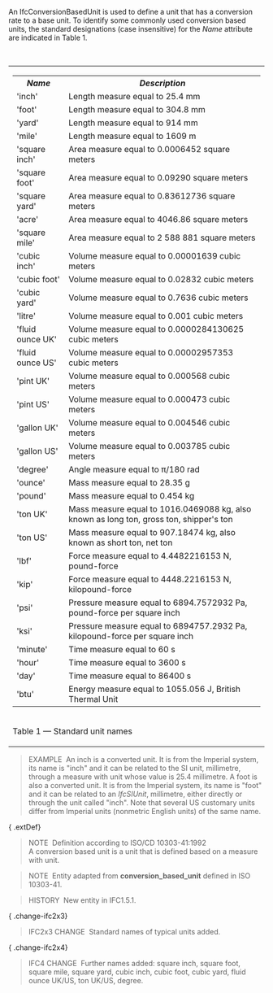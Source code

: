 ﻿An IfcConversionBasedUnit is used to define a unit that has a conversion rate to a base unit. To identify some commonly used conversion based units, the standard designations (case insensitive) for the _Name_ attribute are indicated in Table 1.

&nbsp;

<table>
<tr><td>
<table class="gridtable">
	<tr><th><em><b>Name</b></em></th>	<th><em><b>Description</b></em></th></tr>
	<tr><td>'inch'</td>		<td>Length measure equal to 25.4 mm</td></tr>
	<tr><td>'foot'</td>		<td>Length measure equal to 304.8 mm</td></tr>
	<tr><td>'yard'</td>		<td>Length measure equal to 914 mm</td></tr>
	<tr><td>'mile'</td>		<td>Length measure equal to 1609 m</td></tr>
	<tr><td>'square inch'</td>	<td>Area measure equal to 0.0006452 square meters</td></tr>
	<tr><td>'square foot'</td>	<td>Area measure equal to 0.09290 square meters</td></tr>
	<tr><td>'square yard'</td>	<td>Area measure equal to 0.83612736 square meters</td></tr>
	<tr><td>'acre'</td>		<td>Area measure equal to 4046.86 square meters</td></tr>
	<tr><td>'square mile'</td>	<td>Area measure equal to 2 588 881 square meters</td></tr>
	<tr><td>'cubic inch'</td>	<td>Volume measure equal to 0.00001639 cubic meters</td></tr>
	<tr><td>'cubic foot'</td>	<td>Volume measure equal to 0.02832 cubic meters</td></tr>
	<tr><td>'cubic yard'</td>	<td>Volume measure equal to 0.7636 cubic meters</td></tr>
	<tr><td>'litre'</td>		<td>Volume measure equal to 0.001 cubic meters</td></tr>
	<tr><td>'fluid ounce UK'</td>	<td>Volume measure equal to 0.0000284130625 cubic meters</td></tr>
	<tr><td>'fluid ounce US'</td>	<td>Volume measure equal to 0.00002957353 cubic meters</td></tr>
	<tr><td>'pint UK'</td>		<td>Volume measure equal to 0.000568 cubic meters</td></tr>
	<tr><td>'pint US'</td>		<td>Volume measure equal to 0.000473 cubic meters</td></tr>
	<tr><td>'gallon UK'</td>	<td>Volume measure equal to 0.004546 cubic meters</td></tr>
	<tr><td>'gallon US'</td>	<td>Volume measure equal to 0.003785 cubic meters</td></tr>
	<tr><td>'degree'</td>		<td>Angle measure equal to &pi;/180 rad</td></tr>
	<tr><td>'ounce'</td>		<td>Mass measure equal to 28.35 g</td></tr>
	<tr><td>'pound'</td>		<td>Mass measure equal to 0.454 kg</td></tr>
	<tr><td>'ton UK'</td>		<td>Mass measure equal to 1016.0469088 kg, also known as long ton, gross ton, shipper's ton</td></tr>
	<tr><td>'ton US'</td>		<td>Mass measure equal to 907.18474 kg, also known as short ton, net ton</td></tr>
	<tr><td>'lbf'</td>		<td>Force measure equal to 4.4482216153 N, pound-force</td></tr>
	<tr><td>'kip'</td>		<td>Force measure equal to 4448.2216153 N, kilopound-force</td></tr>
	<tr><td>'psi'</td>		<td>Pressure measure equal to 6894.7572932 Pa, pound-force per square inch</td></tr>
	<tr><td>'ksi'</td>		<td>Pressure measure equal to 6894757.2932 Pa, kilopound-force per square inch</td></tr>
	<tr><td>'minute'</td>		<td>Time measure equal to 60 s</td></tr>
	<tr><td>'hour'</td>		<td>Time measure equal to 3600 s</td></tr>
	<tr><td>'day'</td>		<td>Time measure equal to 86400 s</td></tr>
	<tr><td>'btu'</td>		<td>Energy measure equal to 1055.056 J, British Thermal Unit</td></tr>
</table>
</td></tr>
<tr><td><p class="table">Table 1 &mdash; Standard unit names</p></td></tr>
</table>

> EXAMPLE&nbsp; An inch is a converted unit. It is from the Imperial system, its name is "inch" and it can be related to the SI unit, millimetre, through a measure with unit whose value is 25.4 millimetre. A foot is also a converted unit. It is from the Imperial system, its name is "foot" and it can be related to an _IfcSIUnit_, millimetre, either directly or through the unit called "inch". Note that several US customary units differ from Imperial units (nonmetric English units) of the same name.

{ .extDef}
> NOTE&nbsp; Definition according to ISO/CD 10303-41:1992  
> A conversion based unit is a unit that is defined based on a measure with unit.

> NOTE&nbsp; Entity adapted from **conversion_based_unit** defined in ISO 10303-41.

> HISTORY&nbsp; New entity in IFC1.5.1.

{ .change-ifc2x3}
> IFC2x3 CHANGE&nbsp; Standard names of typical units added.

{ .change-ifc2x4}
> IFC4 CHANGE&nbsp; Further names added: square inch, square foot, square mile, square yard, cubic inch, cubic foot, cubic yard, fluid ounce UK/US, ton UK/US, degree.
